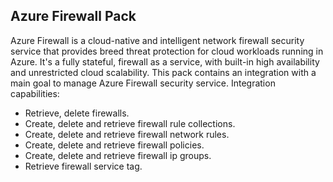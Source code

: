 ## Azure Firewall Pack
Azure Firewall is a cloud-native and intelligent network firewall security service that provides breed threat protection for cloud workloads running in Azure. It's a fully stateful, firewall as a service, with built-in high availability and unrestricted cloud scalability.
This pack contains an integration with a main goal to manage Azure Firewall security service.
Integration capabilities:
* Retrieve, delete firewalls. 
* Create, delete and retrieve firewall rule collections.
* Create, delete and retrieve firewall network rules.
* Create, delete and retrieve firewall policies.
* Create, delete and retrieve firewall ip groups.
* Retrieve firewall service tag. 